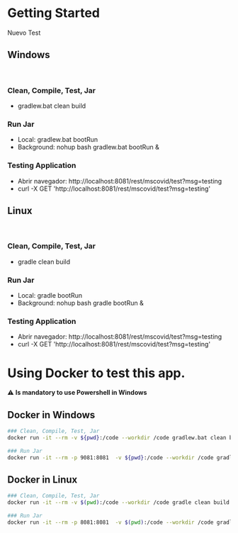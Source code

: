 # Getting Started
Nuevo  Test
## Windows
​
### Clean, Compile, Test, Jar
* gradlew.bat clean build
​
### Run Jar
* Local:      gradlew.bat bootRun
* Background: nohup bash gradlew.bat bootRun &
​
### Testing Application
* Abrir navegador: http://localhost:8081/rest/mscovid/test?msg=testing
* curl -X GET 'http://localhost:8081/rest/mscovid/test?msg=testing'
## Linux
​
### Clean, Compile, Test, Jar
* gradle clean build
​
### Run Jar
* Local:      gradle bootRun
* Background: nohup bash gradle bootRun &
​
### Testing Application
* Abrir navegador: http://localhost:8081/rest/mscovid/test?msg=testing
* curl -X GET 'http://localhost:8081/rest/mscovid/test?msg=testing'
​
# Using Docker to test this app.
⚠️ **Is mandatory to use Powershell in Windows**
## Docker in Windows
```bash
### Clean, Compile, Test, Jar
docker run -it --rm -v ${pwd}:/code --workdir /code gradlew.bat clean build
​
### Run Jar
docker run -it --rm -p 9081:8081  -v ${pwd}:/code --workdir /code gradlew.bat bootRun
```
## Docker in Linux
```bash
### Clean, Compile, Test, Jar
docker run -it --rm -v $(pwd):/code --workdir /code gradle clean build
​
### Run Jar
docker run -it --rm -p 8081:8081  -v $(pwd):/code --workdir /code gradle bootRun
```